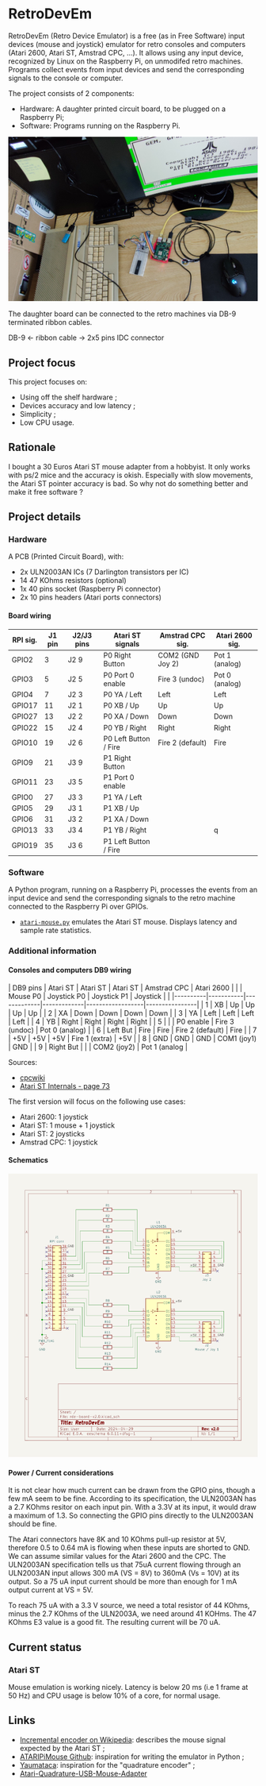 # RetroDevEm

RetroDevEm (Retro Device Emulator) is a free (as in Free Software)
input devices (mouse and joystick) emulator for retro consoles and
computers (Atari 2600, Atari ST, Amstrad CPC, ...).  It allows using
any input device, recognized by Linux on the Raspberry Pi, on
unmodifed retro machines.  Programs collect events from input devices
and send the corresponding signals to the console or computer.

The project consists of 2 components:
- Hardware: A daughter printed circuit board, to be plugged on a Raspberry Pi;
- Software: Programs running on the Raspberry Pi.

<img src="pictures/retrodevem-illustration-1024x673.png" alt="RetroDevEm illustration"/>

The daughter board can be connected to the retro machines via DB-9
terminated ribbon cables.

DB-9 <- ribbon cable -> 2x5 pins IDC connector

## Project focus

This project focuses on:
- Using off the shelf hardware ;
- Devices accuracy and low latency ;
- Simplicity ;
- Low CPU usage.

## Rationale

I bought a 30 Euros Atari ST mouse adapter from a hobbyist.  It only
works with ps/2 mice and the accuracy is okish.  Especially with slow
movements, the Atari ST pointer accuracy is bad.  So why not do
something better and make it free software ?

## Project details

### Hardware

A PCB (Printed Circuit Board), with:
- 2x ULN2003AN ICs (7 Darlington transistors per IC)
- 14 47 KOhms resistors (optional)
- 1x 40 pins socket (Raspberry Pi connector)
- 2x 10 pins headers (Atari ports connectors)

#### Board wiring

| RPI sig. | J1 pin | J2/J3 pins | Atari ST signals      | Amstrad CPC sig. | Atari 2600 sig. |
|----------|--------|------------|-----------------------|------------------|-----------------|
| GPIO2    | 3      | J2 9       | P0 Right Button       | COM2 (GND Joy 2) | Pot 1 (analog)  |
| GPIO3    | 5      | J2 5       | P0 Port 0 enable      | Fire 3 (undoc)   | Pot 0 (analog)  |
| GPIO4    | 7      | J2 3       | P0 YA / Left          | Left             | Left            |
| GPIO17   | 11     | J2 1       | P0 XB / Up            | Up               | Up              |
| GPIO27   | 13     | J2 2       | P0 XA / Down          | Down             | Down            |
| GPIO22   | 15     | J2 4       | P0 YB / Right         | Right            | Right           |
| GPIO10   | 19     | J2 6       | P0 Left Button / Fire | Fire 2 (default) | Fire            |
| GPIO9    | 21     | J3 9       | P1 Right Button       |                  |                 |
| GPIO11   | 23     | J3 5       | P1 Port 0 enable      |                  |                 |
| GPIO0    | 27     | J3 3       | P1 YA / Left          |                  |                 |
| GPIO5    | 29     | J3 1       | P1 XB / Up            |                  |                 |
| GPIO6    | 31     | J3 2       | P1 XA / Down          |                  |                 |
| GPIO13   | 33     | J3 4       | P1 YB / Right         |                  |               q  |
| GPIO19   | 35     | J3 6       | P1 Left Button / Fire |                  |                 |

### Software

A Python program, running on a Raspberry Pi, processes the events from
an input device and send the corresponding signals to the retro
machine connected to the Raspberry Pi over GPIOs.

- [`atari-mouse.py`](src/atari-mouse.py) emulates the Atari ST mouse.
  Displays latency and sample rate statistics.

### Additional information

#### Consoles and computers DB9 wiring

| DB9 pins | Atari ST  | Atari ST    | Atari ST    | Amstrad CPC      | Atari 2600     |
|          | Mouse P0  | Joystick P0 | Joystick P1 | Joystick         |                |
|----------|-----------|-------------|-------------|------------------|----------------|
| 1        | XB        | Up          | Up          | Up               | Up             |
| 2        | XA        | Down        | Down        | Down             | Down           |
| 3        | YA        | Left        | Left        | Left             | Left           |
| 4        | YB        | Right       | Right       | Right            | Right          |
| 5        |           |             | P0 enable   | Fire 3 (undoc)   | Pot 0 (analog) |
| 6        | Left But  | Fire        | Fire        | Fire 2 (default) | Fire           |
| 7        | +5V       | +5V         | +5V         | Fire 1 (extra)   | +5V            |
| 8        | GND       | GND         | GND         | COM1 (joy1)      | GND            |
| 9        | Right But |             |             | COM2 (joy2)      | Pot 1 (analog  |

Sources:
- [cpcwiki](https://www.cpcwiki.eu/index.php/Connector:Digital_joystick)
- [Atari ST Internals - page 73](https://archive.org/details/Atari_ST-Internals/page/72/mode/2up)

The first version will focus on the following use cases:
- Atari 2600: 1 joystick
- Atari ST: 1 mouse + 1 joystick
- Atari ST: 2 joysticks
- Amstrad CPC: 1 joystick

#### Schematics

<img src="pictures/retrodevem-schematic.png" alt="RetroDevEm schematic"/>

#### Power / Current considerations

It is not clear how much current can be drawn from the GPIO pins,
though a few mA seem to be fine.  According to its specification, the
ULN2003AN has a 2.7 KOhms resitor on each input pin.  With a 3.3V at
its input, it would draw a maximum of 1.3. So connecting the GPIO pins
directly to the ULN2003AN should be fine.

The Atari connectors have 8K and 10 KOhms pull-up resistor at 5V,
therefore 0.5 to 0.64 mA is flowing when these inputs are shorted to
GND. We can assume similar values for the Atari 2600 and the CPC.  The
ULN2003AN specification tells us that 75uA current flowing through an
ULN2003AN input allows 300 mA (VS = 8V) to 360mA (Vs = 10V) at its
output. So a 75 uA input current should be more than enough for 1 mA
output current at VS = 5V.

To reach 75 uA with a 3.3 V source, we need a total resistor of 44
KOhms, minus the 2.7 KOhms of the ULN2003A, we need around 41 KOHms.
The 47 KOhms E3 value is a good fit.  The resulting current will be 70
uA.

## Current status

### Atari ST

Mouse emulation is working nicely.  Latency is below 20 ms (i.e 1
frame at 50 Hz) and CPU usage is below 10% of a core, for normal
usage.

## Links

- [Incremental encoder on Wikipedia][4]: describes the mouse signal
  expected by the Atari ST ;
- [ATARIPiMouse Github][1]: inspiration for writing the emulator in Python ;
- [Yaumataca][2]: inspiration for the "quadrature encoder" ;
- [Atari-Quadrature-USB-Mouse-Adapter][3]

[1]: https://github.com/backofficeshow/ATARIPiMouse
[2]: https://github.com/Slamy/Yaumataca
[3]: https://github.com/jjmz/Atari-Quadrature-USB-Mouse-Adapter
[4]: https://en.wikipedia.org/wiki/Incremental_encoder
